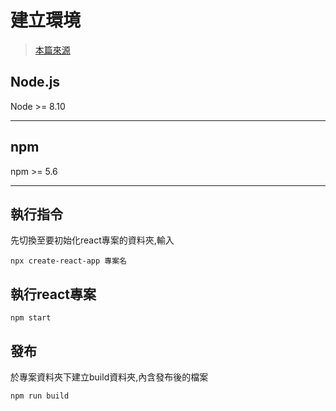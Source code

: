 # 建立環境
> [本篇來源](https://reactjs.org/docs/create-a-new-react-app.html#create-react-app)
## Node.js
Node >= 8.10
***
## npm
npm >= 5.6
***
## 執行指令
先切換至要初始化react專案的資料夾,輸入
```terminal
npx create-react-app 專案名
```
## 執行react專案
```terminal
npm start
```
## 發布
於專案資料夾下建立build資料夾,內含發布後的檔案
```terminal
npm run build
```